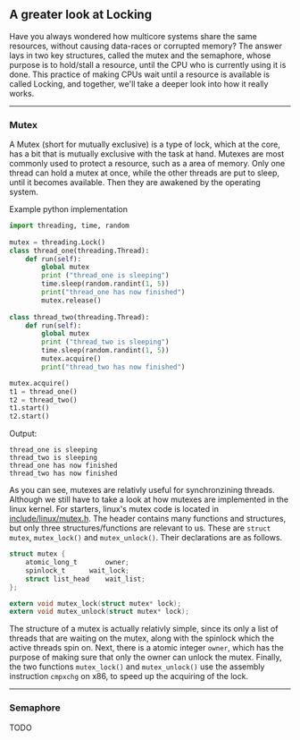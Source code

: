 ## A greater look at Locking

Have you always wondered how multicore systems share the same resources, without causing data-races or corrupted memory?
The answer lays in two key structures, called the mutex and the semaphore, whose purpose is to hold/stall a resource,
until the CPU who is currently using it is done. This practice of making CPUs wait until a resource is available
is called Locking, and together, we'll take a deeper look into how it really works.

---

### Mutex

A Mutex (short for mutually exclusive) is a type of lock, which at the core, has a bit that is mutually exclusive with the task
at hand. Mutexes are most commonly used to protect a resource, such as a area of memory. Only one thread can hold a mutex at once, 
while the other threads are put to sleep, until it becomes available. Then they are awakened by the operating system.

Example python implementation
```python
import threading, time, random
 
mutex = threading.Lock()
class thread_one(threading.Thread):
	def run(self):
		global mutex
		print ("thread_one is sleeping")
		time.sleep(random.randint(1, 5))
		print("thread_one has now finished")
		mutex.release()
 
class thread_two(threading.Thread):
	def run(self):
		global mutex
		print ("thread_two is sleeping")
		time.sleep(random.randint(1, 5))
		mutex.acquire()
		print("thread_two has now finished")

mutex.acquire()
t1 = thread_one()
t2 = thread_two()
t1.start()
t2.start() 
```

Output:
```
thread_one is sleeping
thread_two is sleeping
thread_one has now finished
thread_two has now finished
```

As you can see, mutexes are relativly useful for synchronzining threads. Although we still have to take a look at how mutexes 
are implemented in the linux kernel. For starters, linux's mutex code is located in [include/linux/mutex.h](https://github.com/torvalds/linux/include/linux/mutex.h).
The header contains many functions and structures, but only three structures/functions are relevant to us. These are `struct mutex`, 
`mutex_lock()` and `mutex_unlock()`. Their declarations are as follows.

```c
struct mutex {
	atomic_long_t		owner;
	spinlock_t		wait_lock;
	struct list_head	wait_list;
};

extern void mutex_lock(struct mutex* lock);
extern void mutex_unlock(struct mutex* lock);
```

The structure of a mutex is actually relativly simple, since its only a list of threads that are waiting on the mutex, along with the spinlock 
which the active threads spin on. Next, there is a atomic integer `owner`, which has the purpose of making sure that only the owner can
unlock the mutex. Finally, the two functions `mutex_lock()` and `mutex_unlock()` use the assembly instruction `cmpxchg` on x86, to speed up
the acquiring of the lock.

---

### Semaphore

TODO

